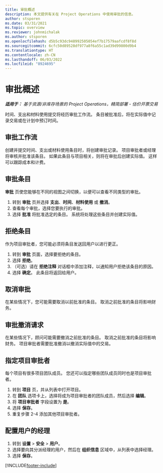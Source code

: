 ```yaml
---
title: 审批概述
description: 本文提供有关在 Project Operations 中使用审批的信息。
author: stsporen
ms.date: 03/31/2021
ms.topic: overview
ms.reviewer: johnmichalak
ms.author: stsporen
ms.openlocfilehash: d5b5c93dc948992505054ef7b17579aafcdf8f8d
ms.sourcegitcommit: 6cfc50d89528df977a8f6a55c1ad39d99800d9b4
ms.translationtype: HT
ms.contentlocale: zh-CN
ms.lasthandoff: 06/03/2022
ms.locfileid: "8924695"
---
```

# <a name="approvals-overview"></a>审批概述

_**适用于：** 基于资源/非库存场景的 Project Operations，精简部署 - 估价开票交易_

时间、支出和材料使用提交将经历审批工作流。 条目被批准后，将在实际值中记录交易或在计划中预订时间。

## <a name="approvals-workflow"></a>审批工作流
创建并提交时间、支出或材料使用条目时，将创建审批记录。 项目审批者或经理将审核并批准该条目。 如果此条目与项目相关，则将在审批后创建实际值。 这样可以跟踪成本和计费。

## <a name="approve-an-entry"></a>审批条目
 **审批** 页使您能够在不同的视图之间切换，以便可以查看不同类型的审批。
  
1. 转到 **审批** 页并选择 **支出**、**时间**、**材料使用** 或 **撤消**。
2. 查看每个审批，选择您要执行的审批。
3. 选择 **批准** 将批准选定的条目。
系统将处理这些条目并创建实际值。

## <a name="reject-an-entry"></a>拒绝条目
作为项目审批者，您可能必须将条目发送回用户以进行更正。
  
1. 转到 **审批** 页面，选择要拒绝的条目。 
2. 选择 **拒绝**。
3. （可选）请在 **拒绝注释** 对话框中添加注释，以通知用户拒绝该条目的原因。
4. 选择 **确定**。 此条目将返回给用户。
  
## <a name="cancel-approval"></a>取消审批
在某些情况下，您可能需要取消以前批准的条目。 取消之前批准的条目将影响财务。 

## <a name="approving-recall-requests"></a>审批撤消请求
在某些情况下，顾问可能需要撤消之前批准的条目。 取消之前批准的条目将影响财务。 项目审批者需要批准撤消以撤消实际值中的交易。

## <a name="specify-project-approvers"></a>指定项目审批者
每个项目有很多项目团队成员。 您还可以指定哪些团队成员同时也是项目审批者。

1. 转到 **项目** 页，并从列表中打开项目。
2. 在 **团队** 选项卡上，选择将成为项目审批者的团队成员，然后选择 **编辑**。
3. 将 **项目审批者** 字段设置为 **是**。
4. 选择 **保存**。
5. 重复步骤 2-4 添加其他项目审批者。

## <a name="configure-the-users-manager"></a>配置用户的经理

1. 转到 **设置** > **安全** > **用户**。
2. 选择要向其分派经理的用户，然后在 **组织信息** 区域中，从列表中选择经理。 
3. 选择 **保存**。




[!INCLUDE[footer-include](../includes/footer-banner.md)]
